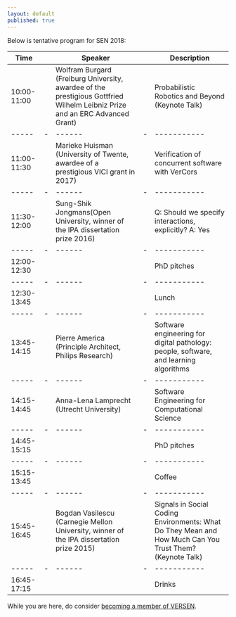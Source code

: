 ```yaml
---
layout: default
published: true
---
```


Below is tentative program for SEN 2018:

| Time | | Speaker | | Description |  
|----- |-| ------  |-| ----------- |
| 10:00-11:00 | | Wolfram Burgard (Freiburg University, awardee of the prestigious Gottfried Wilhelm Leibniz Prize and an ERC Advanced Grant) | | Probabilistic Robotics and Beyond (Keynote Talk) | 
|----- |-| ------  |-| ----------- |
| 11:00-11:30 | | Marieke Huisman (University of Twente, awardee of a prestigious VICI grant in 2017) | | Verification of concurrent software with VerCors |  
|----- |-| ------  |-| ----------- |
| 11:30-12:00 | | Sung-Shik Jongmans(Open University, winner of the IPA dissertation prize 2016) | | Q: Should we specify interactions, explicitly? A: Yes | 
|----- |-| ------  |-| ----------- |
| 12:00-12:30 | |  | | PhD pitches |
|----- |-| ------  |-| ----------- |
| 12:30-13:45 | |  | | Lunch | 
|----- |-| ------  |-| ----------- |
| 13:45-14:15 | | Pierre America (Principle Architect, Philips Research) | | Software engineering for digital pathology: people, software, and learning algorithms |  
|----- |-| ------  |-| ----------- |
| 14:15-14:45 | | Anna-Lena Lamprecht (Utrecht University) | | Software Engineering for Computational Science | 
|----- |-| ------  |-| ----------- |
| 14:45-15:15 | |  | | PhD pitches |
|----- |-| ------  |-| ----------- |
| 15:15-13:45 | |  | | Coffee |  
|----- |-| ------  |-| ----------- |
| 15:45-16:45 | | Bogdan Vasilescu (Carnegie Mellon University, winner of the IPA dissertation prize 2015)  | | Signals in Social Coding Environments: What Do They Mean and How Much Can You Trust Them? (Keynote Talk) | 
|----- |-| ------  |-| ----------- |
| 16:45-17:15 | |  | | Drinks | 


While you are here, do consider [becoming a member of VERSEN](http://www.versen.nl/register).
